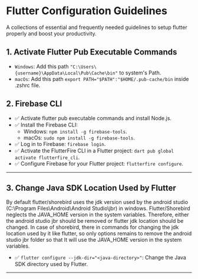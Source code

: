 # Flutter Configuration Guidelines

A collections of essential and frequently needed guidelines to setup flutter properly and boost your productivity.

## 1. Activate Flutter Pub Executable Commands

- `Windows`: Add this path `"C:\Users\{username}\AppData\Local\Pub\Cache\bin"` to system's Path.
- `macOs`: Add this path `export PATH="$PATH":"$HOME/.pub-cache/bin` inside .zshrc file.

## 2. Firebase CLI

- ✅ Activate flutter pub executable commands and install Node.js.
- ✅ Install the Firebase CLI:
  - Windows: `npm install -g firebase-tools`.
  - macOs: `sudo npm install -g firebase-tools`.
- ✅ Log in to Firebase: `firebase login`.
- ✅ Activate the FlutterFire CLI in a Flutter project: `dart pub global activate flutterfire_cli`.
- ✅ Configure Firebase for your Flutter project: `flutterfire configure`.

---

## 3. Change Java SDK Location Used by Flutter

By default flutter/shorebird uses the jdk version used by the android studio (C:\Program Files\Android\Android Studio\jbr) in windows.
Flutter/Shorebird neglects the JAVA_HOME version in the system variables. Therefore, either the android studio jbr should be removed or flutter
jdk location should be changed. In case of shorebird, there in commands for changing the jdk location used by it like flutter, so only options remains
to remove the android studio jbr folder so that It will use the JAVA_HOME version in the system variables.

- ✅ `flutter configure --jdk-dir="<java-directory>"`: Change the Java SDK directory used by Flutter.

---
